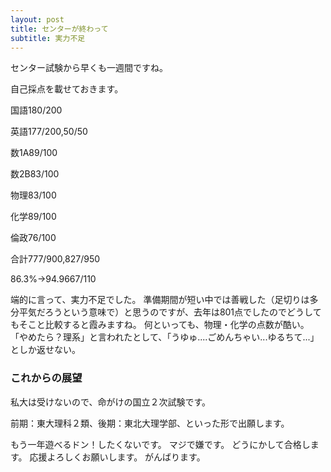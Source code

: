 ```yaml
---
layout: post
title: センターが終わって
subtitle: 実力不足
---
```

センター試験から早くも一週間ですね。

自己採点を載せておきます。

国語180/200

英語177/200,50/50

数1A89/100

数2B83/100

物理83/100

化学89/100

倫政76/100

合計777/900,827/950

86.3%→94.9667/110

端的に言って、実力不足でした。
準備期間が短い中では善戦した（足切りは多分平気だろうという意味で）と思うのですが、去年は801点でしたのでどうしてもそこと比較すると霞みますね。
何といっても、物理・化学の点数が酷い。
「やめたら？理系」と言われたとして、「うゆゅ....ごめんちゃい...ゆるちて...」としか返せない。


### これからの展望

私大は受けないので、命がけの国立２次試験です。

前期：東大理科２類、後期：東北大理学部、といった形で出願します。

もう一年遊べるドン！したくないです。
マジで嫌です。
どうにかして合格します。
応援よろしくお願いします。
がんばります。

